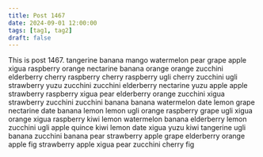 ```yaml
---
title: Post 1467
date: 2024-09-01 12:00:00
tags: [tag1, tag2]
draft: false
---
```

This is post 1467.
tangerine
banana
mango
watermelon
pear
grape
apple
xigua
raspberry
orange
nectarine
banana
orange
orange
zucchini
elderberry
cherry
raspberry
cherry
raspberry
ugli
cherry
zucchini
ugli
strawberry
yuzu
zucchini
zucchini
elderberry
nectarine
yuzu
apple
apple
strawberry
raspberry
xigua
pear
elderberry
orange
zucchini
xigua
strawberry
zucchini
zucchini
banana
banana
watermelon
date
lemon
grape
nectarine
date
banana
lemon
lemon
ugli
orange
raspberry
grape
ugli
xigua
orange
xigua
raspberry
kiwi
lemon
watermelon
banana
elderberry
lemon
zucchini
ugli
apple
quince
kiwi
lemon
date
xigua
yuzu
kiwi
tangerine
ugli
banana
zucchini
banana
pear
strawberry
apple
grape
elderberry
orange
apple
fig
strawberry
apple
xigua
pear
zucchini
cherry
fig
